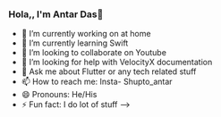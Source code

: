 ### Hola,, I'm Antar Das👋

- 🔭 I’m currently working on at home
- 🌱 I’m currently learning Swift
- 👯 I’m looking to collaborate on Youtube
- 🤔 I’m looking for help with VelocityX documentation
- 💬 Ask me about Flutter or any tech related stuff
- 📫 How to reach me: Insta- Shupto_antar
- 😄 Pronouns: He/His
- ⚡ Fun fact: I do lot of stuff
-->
